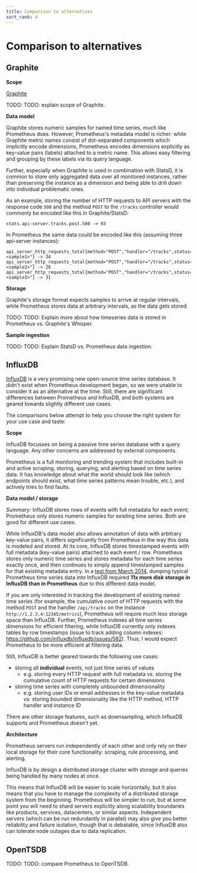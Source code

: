 ```yaml
---
title: Comparison to alternatives
sort_rank: 4
---
```


# Comparison to alternatives

## Graphite

**Scope**

[Graphite](http://graphite.readthedocs.org/en/latest/)

TODO: TODO: explain scope of Graphite.

**Data model**

Graphite stores numeric samples for named time series, much like Prometheus
does. However, Prometheus's metadata model is richer: while Graphite metric
names consist of dot-separated components which implicitly encode dimensions,
Prometheus encodes dimensions explicitly as key-value pairs (labels) attached
to a metric name. This allows easy filtering and grouping by these labels via
its query language.

Further, especially when Graphite is used in combination with StatsD, it is
common to store only aggregated data over all monitored instances, rather than
preserving the instance as a dimension and being able to drill down into
individual problematic ones.

As an example, storing the number of HTTP requests to API servers with the
response code `500` and the method `POST` to the `/tracks` controller would
commonly be encoded like this in Graphite/StatsD:

```
stats.api-server.tracks.post.500 -> 93
```

In Prometheus the same data could be encoded like this (assuming three api-server instances):

```
api_server_http_requests_total{method="POST","handler="/tracks",status="500",instance="<sample1>"} -> 34
api_server_http_requests_total{method="POST","handler="/tracks",status="500",instance="<sample2>"} -> 28
api_server_http_requests_total{method="POST","handler="/tracks",status="500",instance="<sample3>"} -> 31
```

**Storage**

Graphite's storage format expects samples to arrive at regular intervals, while
Prometheus stores data at arbitrary intervals, as the data gets stored.

TODO: TODO: Explain more about how timeseries data is stored in Prometheus vs.
Graphite's Whisper.

**Sample ingestion**

TODO: TODO: Explain StatsD vs. Prometheus data ingestion.

## InfluxDB

[InfluxDB](http://influxdb.com/) is a very promising new open-source time
series database. It didn't exist when Prometheus development began, so we were
unable to consider it as an alternative at the time. Still, there are
significant differences between Prometheus and InfluxDB, and both systems are
geared towards slightly different use cases.

The comparisons below attempt to help you choose the right system for your use
case and taste:

**Scope**

InfluxDB focusses on being a passive time series database with a query
language. Any other concerns are addressed by external components.

Prometheus is a full monitoring and trending system that includes built-in and
active scraping, storing, querying, and alerting based on time series data. It
has knowledge about what the world should look like (which endpoints should
exist, what time series patterns mean trouble, etc.), and actively tries to find
faults.

**Data model / storage**

*Summary:* InfluxDB stores rows of events with full metadata for each event;
Prometheus only stores numeric samples for existing time series. Both are good
for different use cases.

While InfluxDB's data model also allows annotation of data with arbitrary
key-value pairs, it differs significantly from Prometheus in the way this data
is modeled and stored. At its core, InfluxDB stores timestamped events with full metadata
(key-value pairs) attached to each event / row. Prometheus stores only numeric
time series and stores metadata for each time series exactly once, and then
continues to simply append timestamped samples for that existing metadata
entry. In a
[test from March 2014](https://docs.google.com/document/d/1OgnI7YBCT_Ub9Em39dEfx9BuiqRNS3oA62i8fJbwwQ8/edit?usp=sharing),
dumping typical Prometheus time series data into InfluxDB required **11x more
disk storage in InfluxDB than in Prometheus** due to this different data model.

If you are only interested in tracking the development of existing named
time series (for example, the cumulative count of HTTP requests with the method
`POST` and the handler `/api/tracks` on the instance
`http://1.2.3.4:12345/metrics`), Prometheus will require much less storage
space than InfluxDB. Further, Prometheus indexes all time series dimensions for
efficient filtering, while InfluxDB currently only indexes tables by row
timestamps (issue to track adding column indexes:
https://github.com/influxdb/influxdb/issues/582). Thus, I would expect
Prometheus to be more efficient at filtering data.

Still, InfluxDB is better geared towards the following use cases:

   * storing all **individual** events, not just time series of values
      * e.g. storing every HTTP request with full metadata *vs.* storing the cumulative count of HTTP requests for certain dimensions
   * storing time series with completely unbounded dimensionality
      * e.g. storing user IDs or email addresses in the key-value metadata *vs.*
        storing bounded dimensionality like the HTTP method, HTTP handler and
        instance ID

There are other storage features, such as downsampling, which InfluxDB supports
and Prometheus doesn't yet.

**Architecture**

Prometheus servers run independently of each other and only rely on their local
storage for their core functionality: scraping, rule processing, and alerting.

InfluxDB is by design a distributed storage cluster with storage and queries
being handled by many nodes at once.

This means that InfluxDB will be easier to scale horizontally, but it also
means that you have to manage the complexity of a distributed storage system
from the beginning. Prometheus will be simpler to run, but at some point you
will need to shard servers explicitly along scalability boundaries like
products, services, datacenters, or similar aspects. Independent servers (which
can be run redundantly in parallel) may also give you better reliability and
failure isolation, though that is debatable, since InfluxDB also can tolerate
node outages due to data replication.

## OpenTSDB

TODO: TODO: compare Prometheus to OpenTSDB.
